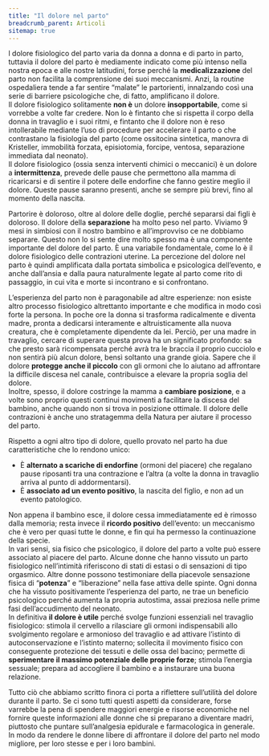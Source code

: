 ```yaml
---
title: "Il dolore nel parto"
breadcrumb_parent: Articoli
sitemap: true
---
```

l dolore fisiologico del parto varia da donna a donna e di parto in parto, tuttavia il dolore del parto è mediamente indicato come più intenso nella nostra epoca e alle nostre latitudini, forse perché la **medicalizzazione** del parto non facilita la comprensione dei suoi meccanismi. Anzi, la routine ospedaliera tende a far sentire “malate” le partorienti, innalzando così una serie di barriere psicologiche che, di fatto, amplificano il dolore.  
Il dolore fisiologico solitamente **non è** un dolore **insopportabile**, come si vorrebbe a volte far credere. Non lo è fintanto che si rispetta il corpo della donna in travaglio e i suoi ritmi, e fintanto che il dolore non è reso intollerabile mediante l’uso di procedure per accelerare il parto o che contrastano la fisiologia del parto (come ossitocina sintetica, manovra di Kristeller, immobilità forzata, episiotomia, forcipe, ventosa, separazione immediata dal neonato).  
Il dolore fisiologico (ossia senza interventi chimici o meccanici) è un dolore a **intermittenza**, prevede delle pause che permettono alla mamma di ricaricarsi e di sentire il potere delle endorfine che fanno gestire meglio il dolore. Queste pause saranno presenti, anche se sempre più brevi, fino al momento della nascita.

Partorire è doloroso, oltre al dolore delle doglie, perché separarsi dai figli è doloroso. Il dolore della **separazione** ha molto peso nel parto. Viviamo 9 mesi in simbiosi con il nostro bambino e all’improvviso ce ne dobbiamo separare. Questo non lo si sente dire molto spesso ma è una componente importante del dolore del parto. È una variabile fondamentale, come lo è il dolore fisiologico delle contrazioni uterine. La percezione del dolore nel parto è quindi amplificata dalla portata simbolica e psicologica dell’evento, e anche dall’ansia e dalla paura naturalmente legate al parto come rito di passaggio, in cui vita e morte si incontrano e si confrontano.

L’esperienza del parto non è paragonabile ad altre esperienze: non esiste altro processo fisiologico altrettanto importante e che modifica in modo così forte la persona. In poche ore la donna si trasforma radicalmente e diventa madre, pronta a dedicarsi interamente e altruisticamente alla nuova creatura, che è completamente dipendente da lei. Perciò, per una madre in travaglio, cercare di superare questa prova ha un significato profondo: sa che presto sarà ricompensata perché avrà tra le braccia il proprio cucciolo e non sentirà più alcun dolore, bensì soltanto una grande gioia. Sapere che il dolore **protegge anche il piccolo** con gli ormoni che lo aiutano ad affrontare la difficile discesa nel canale, contribuisce a elevare la propria soglia del dolore.  
Inoltre, spesso, il dolore costringe la mamma a **cambiare posizione**, e a volte sono proprio questi continui movimenti a facilitare la discesa del bambino, anche quando non si trova in posizione ottimale. Il dolore delle contrazioni è anche uno stratagemma della Natura per aiutare il processo del parto.

Rispetto a ogni altro tipo di dolore, quello provato nel parto ha due caratteristiche che lo rendono unico:

- È **alternato a scariche di endorfine** (ormoni del piacere) che regalano pause riposanti tra una contrazione e l’altra (a volte la donna in travaglio arriva al punto di addormentarsi).
- È **associato ad un evento positivo**, la nascita del figlio, e non ad un evento patologico.

Non appena il bambino esce, il dolore cessa immediatamente ed è rimosso dalla memoria; resta invece il **ricordo positivo** dell’evento: un meccanismo che è vero per quasi tutte le donne, e fin qui ha permesso la continuazione della specie.  
In vari sensi, sia fisico che psicologico, il dolore del parto a volte può essere associato al piacere del parto. Alcune donne che hanno vissuto un parto fisiologico nell’intimità riferiscono di stati di estasi o di sensazioni di tipo orgasmico.
Altre donne possono testimoniare della piacevole sensazione fisica di “**potenza**” e “liberazione” nella fase attiva delle spinte. Ogni donna che ha vissuto positivamente l’esperienza del parto, ne trae un beneficio psicologico perché aumenta la propria autostima, assai preziosa nelle prime fasi dell’accudimento del neonato.  
In definitiva **il dolore è utile** perché svolge funzioni essenziali nel travaglio fisiologico: stimola il cervello a rilasciare gli ormoni indispensabili allo svolgimento regolare e armonioso del travaglio e ad attivare l’istinto di autoconservazione e l’istinto materno; sollecita il movimento fisico con conseguente protezione dei tessuti e delle ossa del bacino; permette di **sperimentare il massimo potenziale delle proprie forze**; stimola l’energia sessuale; prepara ad accogliere il bambino e a instaurare una buona relazione.

Tutto ciò che abbiamo scritto finora ci porta a riflettere sull’utilità del dolore durante il parto. Se ci sono tutti questi aspetti da considerare, forse varrebbe la pena di spendere maggiori energie e risorse economiche nel fornire queste informazioni alle donne che si preparano a diventare madri, piuttosto che puntare sull’analgesia epidurale e farmacologica in generale. In modo da rendere le donne libere di affrontare il dolore del parto nel modo migliore, per loro stesse e per i loro bambini.